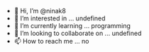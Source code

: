 - 👋 Hi, I’m @ninak8
- 👀 I’m interested in ... undefined
- 🌱 I’m currently learning ... programming
- 💞️ I’m looking to collaborate on ... undefined
- 📫 How to reach me ... no

<!---
ninak8/ninak8 is a ✨ special ✨ repository because its `README.md` (this file) appears on your GitHub profile.
You can click the Preview link to take a look at your changes.
--->
